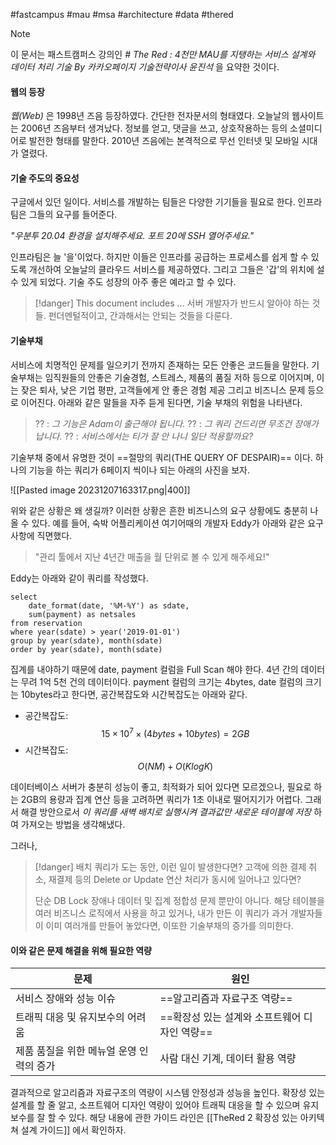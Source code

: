 #fastcampus #mau #msa #architecture #data #thered

> [!note]
> 이 문서는 패스트캠퍼스 강의인 _# The Red : 4천만 MAU를 지탱하는 서비스 설계와 데이터 처리 기술 By 카카오페이지 기술전략이사 윤진석_ 을 요약한 것이다.

#### 웹의 등장
_웹(Web)_ 은 1998년 즈음 등장하였다. 간단한 전자문서의 형태였다. 오늘날의 웹사이트는 2006년 즈음부터 생겨났다. 정보를 얻고, 댓글을 쓰고, 상호작용하는 등의 소셜미디어로 발전한 형태를 말한다. 2010년 즈음에는 본격적으로 무선 인터넷 및 모바일 시대가 열렸다.

#### 기술 주도의 중요성
구글에서 있던 일이다. 서비스를 개발하는 팀들은 다양한 기기들을 필요로 한다. 인프라 팀은 그들의 요구를 들어준다. 

_"우분투 20.04 환경을 설치해주세요. 포트 20에 SSH 열어주세요."_

인프라팀은 늘 '을'이었다. 하지만 이들은 인프라를 공급하는 프로세스를 쉽게 할 수 있도록 개선하여 오늘날의 클라우드 서비스를 제공하였다. 그리고 그들은 '갑'의 위치에 설 수 있게 되었다. 기술 주도 성장의 아주 좋은 예라고 할 수 있다.

> [!danger] This document includes ...
> 서버 개발자가 반드시 알아야 하는 것들. 펀더멘털적이고, 간과해서는 안되는 것들을 다룬다.

#### 기술부채
서비스에 치명적인 문제를 일으키기 전까지 존재하는 모든 안좋은 코드들을 말한다. 기술부채는 임직원들의 안좋은 기술경험, 스트레스, 제품의 품질 저하 등으로 이어지며, 이는 잦은 퇴사, 낮은 기업 평판, 고객들에게 안 좋은 경험 제공 그리고 비즈니스 문제 등으로 이어진다. 아래와 같은 말들을 자주 듣게 된다면, 기술 부채의 위험을 나타낸다.

> ?? : _그 기능은 Adam이 출근해야 됩니다._
> ?? : _그 쿼리 건드리면 무조건 장애가 납니다._
> ?? : _서비스에서는 티가 잘 안 나니 일단 적용할까요?_

기술부채 중에서 유명한 것이 ==절망의 쿼리(THE QUERY OF DESPAIR)== 이다. 하나의 기능을 하는 쿼리가 6페이지 씩이나 되는 아래의 사진을 보자. 

![[Pasted image 20231207163317.png|400]]

위와 같은 상황은 왜 생길까? 이러한 상황은 흔한 비즈니스의 요구 상황에도 충분히 나올 수 있다. 예를 들어, 숙박 어플리케이션 여기어때의 개발자 Eddy가 아래와 같은 요구사항에 직면했다. 

> "관리 툴에서 지난 4년간 매출을 월 단위로 볼 수 있게 해주세요!"

Eddy는 아래와 같이 쿼리를 작성했다. 

```mysql
select 
	date_format(date, '%M-%Y') as sdate,
	sum(payment) as netsales
from reservation
where year(sdate) > year('2019-01-01')
group by year(sdate), month(sdate)
order by year(sdate), month(sdate)
```

집계를 내야하기 때문에 date, payment 컬럼을 Full Scan 해야 한다. 4년 간의 데이터는 무려 1억 5천 건의 데이터이다. payment 컬럼의 크기는 4bytes, date 컬럼의 크기는 10bytes라고 한다면, 공간복잡도와 시간복잡도는 아래와 같다.

- 공간복잡도:
$$ 15 \times 10^7 \times (4bytes + 10bytes) = 2GB$$
- 시간복잡도:
$$O(NM) + O(KlogK)$$

데이터베이스 서버가 충분히 성능이 좋고, 최적화가 되어 있다면 모르겠으나, 필요로 하는 2GB의 용량과 집계 연산 등을 고려하면 쿼리가 1초 이내로 떨어지기가 어렵다. 그래서 해결 방안으로서 _이 쿼리를 새벽 배치로 실행시켜 결과값만 새로운 테이블에 저장_ 하여 가져오는 방법을 생각해냈다.

그러나,

> [!danger] 배치 쿼리가 도는 동안, 이런 일이 발생한다면?
> 고객에 의한 결제 취소, 재결제 등의 Delete or Update 연산 처리가 동시에 일어나고 있다면?
> 
> 단순 DB Lock 장애나 데이터 및 집계 정합성 문제 뿐만이 아니다. 해당 테이블을 여러 비즈니스 로직에서 사용을 하고 있거나, 내가 만든 이 쿼리가 과거 개발자들이 이미 여러개를 만들어 놓았다면, 이또한 기술부채의 증가를 의미한다. 

#### 이와 같은 문제 해결을 위해 필요한 역량

| 문제 | 원인 |
| -------- | -------- |
| 서비스 장애와 성능 이슈 | ==알고리즘과 자료구조 역량== |
| 트래픽 대응 및 유지보수의 어려움 | ==확장성 있는 설계와 소프트웨어 디자인 역량== |
| 제품 품질을 위한 메뉴얼 운영 인력의 증가 | 사람 대신 기계, 데이터 활용 역량 |

결과적으로 알고리즘과 자료구조의 역량이 시스템 안정성과 성능을 높인다. 확장성 있는 설계를 할 줄 알고, 소프트웨어 디자인 역량이 있어야 트래픽 대응을 할 수 있으며 유지보수를 잘 할 수 있다. 해당 내용에 관한 가이드 라인은 [[TheRed 2 확장성 있는 아키텍쳐 설계 가이드]] 에서 확인하자.




